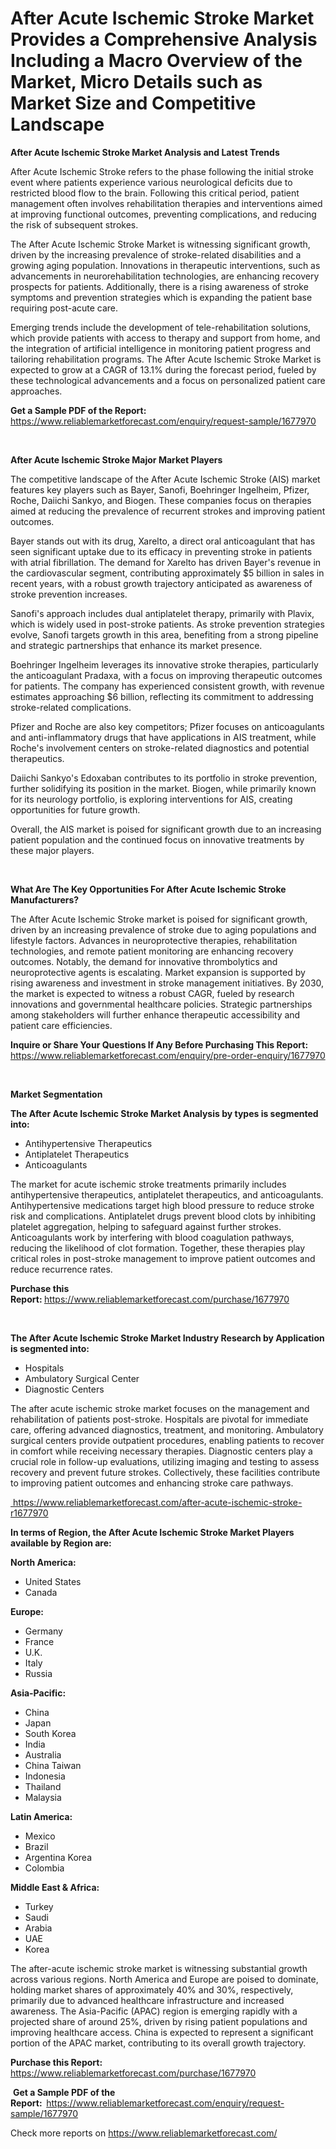 <p><h1>After Acute Ischemic Stroke Market Provides a Comprehensive Analysis Including a Macro Overview of the Market, Micro Details such as Market Size and Competitive Landscape</h1></p><p><strong>After Acute Ischemic Stroke Market Analysis and Latest Trends</strong></p>
<p><p>After Acute Ischemic Stroke refers to the phase following the initial stroke event where patients experience various neurological deficits due to restricted blood flow to the brain. Following this critical period, patient management often involves rehabilitation therapies and interventions aimed at improving functional outcomes, preventing complications, and reducing the risk of subsequent strokes.</p><p>The After Acute Ischemic Stroke Market is witnessing significant growth, driven by the increasing prevalence of stroke-related disabilities and a growing aging population. Innovations in therapeutic interventions, such as advancements in neurorehabilitation technologies, are enhancing recovery prospects for patients. Additionally, there is a rising awareness of stroke symptoms and prevention strategies which is expanding the patient base requiring post-acute care.</p><p>Emerging trends include the development of tele-rehabilitation solutions, which provide patients with access to therapy and support from home, and the integration of artificial intelligence in monitoring patient progress and tailoring rehabilitation programs. The After Acute Ischemic Stroke Market is expected to grow at a CAGR of 13.1% during the forecast period, fueled by these technological advancements and a focus on personalized patient care approaches.</p></p>
<p><strong>Get a Sample PDF of the Report:&nbsp;</strong> <a href="https://www.reliablemarketforecast.com/enquiry/request-sample/1677970?utm_campaign=2015&utm_medium=2&utm_source=Github&utm_content=ia&utm_term=28122024&utm_id=after-acute-ischemic-stroke">https://www.reliablemarketforecast.com/enquiry/request-sample/1677970</a></p>
<p>&nbsp;</p>
<p><strong>After Acute Ischemic Stroke Major Market Players</strong></p>
<p><p>The competitive landscape of the After Acute Ischemic Stroke (AIS) market features key players such as Bayer, Sanofi, Boehringer Ingelheim, Pfizer, Roche, Daiichi Sankyo, and Biogen. These companies focus on therapies aimed at reducing the prevalence of recurrent strokes and improving patient outcomes.</p><p>Bayer stands out with its drug, Xarelto, a direct oral anticoagulant that has seen significant uptake due to its efficacy in preventing stroke in patients with atrial fibrillation. The demand for Xarelto has driven Bayer's revenue in the cardiovascular segment, contributing approximately $5 billion in sales in recent years, with a robust growth trajectory anticipated as awareness of stroke prevention increases.</p><p>Sanofi's approach includes dual antiplatelet therapy, primarily with Plavix, which is widely used in post-stroke patients. As stroke prevention strategies evolve, Sanofi targets growth in this area, benefiting from a strong pipeline and strategic partnerships that enhance its market presence.</p><p>Boehringer Ingelheim leverages its innovative stroke therapies, particularly the anticoagulant Pradaxa, with a focus on improving therapeutic outcomes for patients. The company has experienced consistent growth, with revenue estimates approaching $6 billion, reflecting its commitment to addressing stroke-related complications.</p><p>Pfizer and Roche are also key competitors; Pfizer focuses on anticoagulants and anti-inflammatory drugs that have applications in AIS treatment, while Roche's involvement centers on stroke-related diagnostics and potential therapeutics.</p><p>Daiichi Sankyo's Edoxaban contributes to its portfolio in stroke prevention, further solidifying its position in the market. Biogen, while primarily known for its neurology portfolio, is exploring interventions for AIS, creating opportunities for future growth.</p><p>Overall, the AIS market is poised for significant growth due to an increasing patient population and the continued focus on innovative treatments by these major players.</p></p>
<p>&nbsp;</p>
<p><strong>What Are The Key Opportunities For After Acute Ischemic Stroke Manufacturers?</strong></p>
<p><p>The After Acute Ischemic Stroke market is poised for significant growth, driven by an increasing prevalence of stroke due to aging populations and lifestyle factors. Advances in neuroprotective therapies, rehabilitation technologies, and remote patient monitoring are enhancing recovery outcomes. Notably, the demand for innovative thrombolytics and neuroprotective agents is escalating. Market expansion is supported by rising awareness and investment in stroke management initiatives. By 2030, the market is expected to witness a robust CAGR, fueled by research innovations and governmental healthcare policies. Strategic partnerships among stakeholders will further enhance therapeutic accessibility and patient care efficiencies.</p></p>
<p><strong>Inquire or Share Your Questions If Any Before Purchasing This Report:</strong> <a href="https://www.reliablemarketforecast.com/enquiry/pre-order-enquiry/1677970?utm_campaign=2015&utm_medium=2&utm_source=Github&utm_content=ia&utm_term=28122024&utm_id=after-acute-ischemic-stroke">https://www.reliablemarketforecast.com/enquiry/pre-order-enquiry/1677970</a></p>
<p>&nbsp;</p>
<p><strong>Market Segmentation</strong></p>
<p><strong>The After Acute Ischemic Stroke Market Analysis by types is segmented into:</strong></p>
<p><ul><li>Antihypertensive Therapeutics</li><li>Antiplatelet Therapeutics</li><li>Anticoagulants</li></ul></p>
<p><p>The market for acute ischemic stroke treatments primarily includes antihypertensive therapeutics, antiplatelet therapeutics, and anticoagulants. Antihypertensive medications target high blood pressure to reduce stroke risk and complications. Antiplatelet drugs prevent blood clots by inhibiting platelet aggregation, helping to safeguard against further strokes. Anticoagulants work by interfering with blood coagulation pathways, reducing the likelihood of clot formation. Together, these therapies play critical roles in post-stroke management to improve patient outcomes and reduce recurrence rates.</p></p>
<p><strong>Purchase this Report:&nbsp;</strong><a href="https://www.reliablemarketforecast.com/purchase/1677970?utm_campaign=2015&utm_medium=2&utm_source=Github&utm_content=ia&utm_term=28122024&utm_id=after-acute-ischemic-stroke">https://www.reliablemarketforecast.com/purchase/1677970</a></p>
<p>&nbsp;</p>
<p><strong>The After Acute Ischemic Stroke Market Industry Research by Application is segmented into:</strong></p>
<p><ul><li>Hospitals</li><li>Ambulatory Surgical Center</li><li>Diagnostic Centers</li></ul></p>
<p><p>The after acute ischemic stroke market focuses on the management and rehabilitation of patients post-stroke. Hospitals are pivotal for immediate care, offering advanced diagnostics, treatment, and monitoring. Ambulatory surgical centers provide outpatient procedures, enabling patients to recover in comfort while receiving necessary therapies. Diagnostic centers play a crucial role in follow-up evaluations, utilizing imaging and testing to assess recovery and prevent future strokes. Collectively, these facilities contribute to improving patient outcomes and enhancing stroke care pathways.</p></p>
<p><a href="https://www.reliablemarketforecast.com/after-acute-ischemic-stroke-r1677970?utm_campaign=2015&utm_medium=2&utm_source=Github&utm_content=ia&utm_term=28122024&utm_id=after-acute-ischemic-stroke">&nbsp;https://www.reliablemarketforecast.com/after-acute-ischemic-stroke-r1677970</a></p>
<p><strong>In terms of Region, the After Acute Ischemic Stroke Market Players available by Region are:</strong></p>
<p>
    <p> <strong> North America: </strong>
        <ul>
            <li>United States</li>
            <li>Canada</li>
        </ul>
        </p> 
    <p> <strong> Europe: </strong>
        <ul>
            <li>Germany</li>
            <li>France</li>
            <li>U.K.</li>
            <li>Italy</li>
            <li>Russia</li>
        </ul>
        </p> 
    <p> <strong> Asia-Pacific: </strong>
        <ul>
            <li>China</li>
            <li>Japan</li>
            <li>South Korea</li>
            <li>India</li>
            <li>Australia</li>
            <li>China Taiwan</li>
            <li>Indonesia</li>
            <li>Thailand</li>
            <li>Malaysia</li>
        </ul>
        </p> 
    <p> <strong> Latin America: </strong>
        <ul>
            <li>Mexico</li>
            <li>Brazil</li>
            <li>Argentina Korea</li>
            <li>Colombia</li>
        </ul>
        </p> 
    <p> <strong> Middle East & Africa: </strong>
        <ul>
            <li>Turkey</li>
            <li>Saudi</li>
            <li>Arabia</li>
            <li>UAE</li>
            <li>Korea</li>
        </ul>
    </p>
    </p>
<p><p>The after-acute ischemic stroke market is witnessing substantial growth across various regions. North America and Europe are poised to dominate, holding market shares of approximately 40% and 30%, respectively, primarily due to advanced healthcare infrastructure and increased awareness. The Asia-Pacific (APAC) region is emerging rapidly with a projected share of around 25%, driven by rising patient populations and improving healthcare access. China is expected to represent a significant portion of the APAC market, contributing to its overall growth trajectory.</p></p>
<p><strong>Purchase this Report: </strong><a href="https://www.reliablemarketforecast.com/purchase/1677970?utm_campaign=2015&utm_medium=2&utm_source=Github&utm_content=ia&utm_term=28122024&utm_id=after-acute-ischemic-stroke">https://www.reliablemarketforecast.com/purchase/1677970</a></p>
<p>&nbsp;<strong>Get a Sample PDF of the Report:&nbsp;&nbsp;</strong><a href="https://www.reliablemarketforecast.com/enquiry/request-sample/1677970?utm_campaign=2015&utm_medium=2&utm_source=Github&utm_content=ia&utm_term=28122024&utm_id=after-acute-ischemic-stroke">https://www.reliablemarketforecast.com/enquiry/request-sample/1677970</a></p>
<p><strong></strong></p>
<p>Check more reports on <a href="https://www.reliablemarketforecast.com/?utm_campaign=2015&utm_medium=2&utm_source=Github&utm_content=ia&utm_term=28122024&utm_id=after-acute-ischemic-stroke">https://www.reliablemarketforecast.com/</a></p>